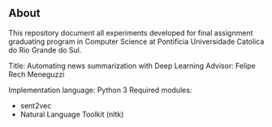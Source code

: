 About
-----

This repository document all experiments developed for final assignment graduating program in Computer Science at Pontificia Universidade Catolica do Rio Grande do Sul.

Title: Automating news summarization with Deep Learning
Advisor: Felipe Rech Meneguzzi



Implementation language: Python 3
Required modules:
* sent2vec
* Natural Language Toolkit (nltk)
